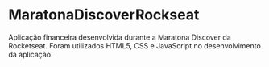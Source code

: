 # MaratonaDiscoverRockseat
Aplicação financeira desenvolvida durante a Maratona Discover da Rocketseat. Foram utilizados HTML5, CSS e JavaScript no desenvolvimento da aplicação.
